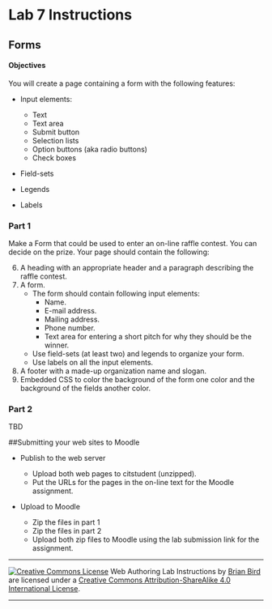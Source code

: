 # Lab 7 Instructions

## Forms

#### Objectives

You will create a page containing a form with the following features:

- Input elements: 

  - Text
  - Text area
  - Submit button
  - Selection lists
  - Option buttons (aka radio buttons)
  - Check boxes

- Field-sets

- Legends

- Labels

  

### Part 1

Make a Form that could be used to enter an on-line raffle contest. You can decide on the prize. Your page should contain the following:

6. A heading with an appropriate header and a paragraph describing  the raffle contest.
2. A form.
   - The form should contain following input elements:
     - Name.
     - E-mail address.
     - Mailing address.
     - Phone number.
     - Text area for entering a short pitch for why they should be the winner.
   - Use field-sets (at least two) and legends to organize your form.
   - Use labels on all the input elements.
3. A footer with a made-up organization name and slogan.
4. Embedded CSS to color the background of the form one color and the background of the fields another color.

### Part 2

TBD



##Submitting your web sites to Moodle

- Publish to the web server

  - Upload both web pages to citstudent (unzipped).
  - Put the URLs for the pages in the on-line text for the Moodle assignment.

- Upload to Moodle

  - Zip the files in part 1
  - Zip the files in part 2
  - Upload both zip files to Moodle using the lab submission link for the assignment.

  

------

[![Creative Commons License](https://i.creativecommons.org/l/by-sa/4.0/88x31.png)](http://creativecommons.org/licenses/by-sa/4.0/) Web Authoring Lab Instructions by [Brian Bird](https://profbird.online) are licensed under a [Creative Commons Attribution-ShareAlike 4.0 International License](http://creativecommons.org/licenses/by-sa/4.0/). 

------------



